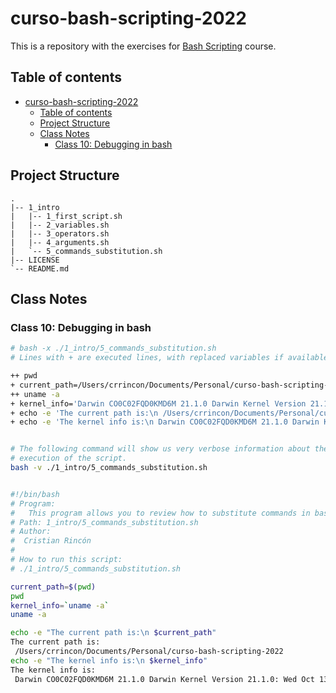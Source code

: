 # curso-bash-scripting-2022

This is a repository with the exercises for [Bash Scripting](https://platzi.com/cursos/bash-shell/) course.

## Table of contents

- [curso-bash-scripting-2022](#curso-bash-scripting-2022)
  - [Table of contents](#table-of-contents)
  - [Project Structure](#project-structure)
  - [Class Notes](#class-notes)
    - [Class 10: Debugging in bash](#class-10-debugging-in-bash)

## Project Structure

```console
.
|-- 1_intro
|   |-- 1_first_script.sh
|   |-- 2_variables.sh
|   |-- 3_operators.sh
|   |-- 4_arguments.sh
|   `-- 5_commands_substitution.sh
|-- LICENSE
`-- README.md
```

## Class Notes

### Class 10: Debugging in bash

```bash
# bash -x ./1_intro/5_commands_substitution.sh
# Lines with + are executed lines, with replaced variables if available

++ pwd
+ current_path=/Users/crrincon/Documents/Personal/curso-bash-scripting-2022
++ uname -a
+ kernel_info='Darwin CO0C02FQD0KMD6M 21.1.0 Darwin Kernel Version 21.1.0: Wed Oct 13 17:33:23 PDT 2021; root:xnu-8019.41.5~1/RELEASE_X86_64 x86_64'
+ echo -e 'The current path is:\n /Users/crrincon/Documents/Personal/curso-bash-scripting-2022'
+ echo -e 'The kernel info is:\n Darwin CO0C02FQD0KMD6M 21.1.0 Darwin Kernel Version 21.1.0: Wed Oct 13 17:33:23 PDT 2021; root:xnu-8019.41.5~1/RELEASE_X86_64 x86_64'

```

```bash

# The following command will show us very verbose information about the 
# execution of the script.
bash -v ./1_intro/5_commands_substitution.sh


#!/bin/bash
# Program:
#   This program allows you to review how to substitute commands in bash.
# Path: 1_intro/5_commands_substitution.sh
# Author:
#  Cristian Rincón
#
# How to run this script:
# ./1_intro/5_commands_substitution.sh

current_path=$(pwd)
pwd
kernel_info=`uname -a`
uname -a

echo -e "The current path is:\n $current_path"
The current path is:
 /Users/crrincon/Documents/Personal/curso-bash-scripting-2022
echo -e "The kernel info is:\n $kernel_info"
The kernel info is:
 Darwin CO0C02FQD0KMD6M 21.1.0 Darwin Kernel Version 21.1.0: Wed Oct 13 17:33:23 PDT 2021; root:xnu-8019.41.5~1/RELEASE_X86_64 x86_64
```
